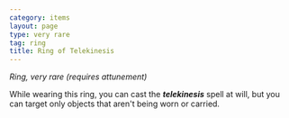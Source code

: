 ```yaml
---
category: items
layout: page
type: very rare
tag: ring
title: Ring of Telekinesis 
---
```

_Ring, very rare (requires attunement)_ 

While wearing this ring, you can cast the **_telekinesis_** spell at will, but you can target only objects that aren't being worn or carried. 
